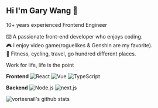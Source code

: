## Hi I'm Gary Wang 👋

10+ years experienced Frontend Engineer 



⌨️ A passionate front-end developer who enjoys coding.  
🎮 I enjoy video game(roguelikes & Genshin are my favorite).  
🚴 Fitness, cycling, travel, go hundred different places.  

Work for life, life is the point

**Frontend**
![React](https://img.shields.io/badge/-React-61DAFB?logo=react&logoColor=black) ![Vue](https://img.shields.io/badge/-Vue-4FC08D?logo=vuedotjs&logoColor=white) ![TypeScript](https://img.shields.io/badge/-TypeScript-3178C6?logo=typescript&logoColor=white)

**Backend**
![Node.js](https://img.shields.io/badge/-Node.js-339933?logo=nodedotjs&logoColor=white)  ![next.js](https://img.shields.io/badge/-nextjs-4FC08D?logo=nextdotjs&logoColor=white)

<img style="max-width: 450px" align="left" src="https://github-readme-stats.vercel.app/api?username=Garyxiwang&show_icons=true&icon_color=0366d6&border_color=0366d6&theme=transparent&hide_title=true&include_all_commits=true&count_private=true" alt="vortesnail's github stats"/>
